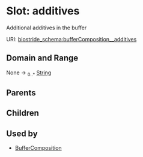 
# Slot: additives

Additional additives in the buffer

URI: [biostride_schema:bufferComposition__additives](https://w3id.org/biostride/schema/bufferComposition__additives)


## Domain and Range

None &#8594;  <sub>0..\*</sub> [String](types/String.md)

## Parents


## Children


## Used by

 * [BufferComposition](BufferComposition.md)
